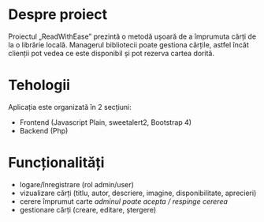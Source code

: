 # Despre proiect
Proiectul „ReadWithEase” prezintă o metodă ușoară de a împrumuta cărți de la o librărie locală. Managerul bibliotecii poate gestiona cărțile, astfel încât clienții pot vedea ce este disponibil și pot rezerva cartea dorită. 

# Tehologii
Aplicația este organizată în 2 secțiuni:
* Frontend (Javascript Plain, sweetalert2, Bootstrap 4) 
* Backend (Php)

# Funcționalități
* logare/înregistrare (rol admin/user)
* vizualizare cărți (titlu, autor, descriere, imagine, disponibilitate, aprecieri)
* cerere împrumut carte
*adminul poate acepta / respinge cererea*
* gestionare cărți (creare, editare, ștergere)


